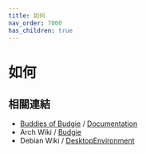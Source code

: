 ```yaml
---
title: 如何
nav_order: 7000
has_children: true
---
```



# 如何


## 相關連結

* [Buddies of Budgie](https://buddiesofbudgie.org/) / [Documentation](https://docs.buddiesofbudgie.org/)
* Arch Wiki / [Budgie](https://wiki.archlinux.org/title/budgie)
* Debian Wiki / [DesktopEnvironment](https://wiki.debian.org/DesktopEnvironment)
